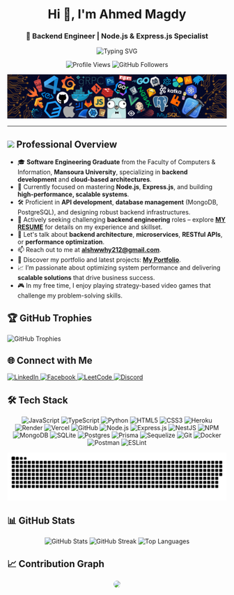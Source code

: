 <h1 align="center">Hi 👋, I'm Ahmed Magdy</h1>
<h3 align="center">🚀 Backend Engineer | Node.js & Express.js Specialist</h3>

<p align="center">
  <img src="https://readme-typing-svg.herokuapp.com?font=Architects+Daughter&size=35&duration=4000&pause=1000&color=A020F0&center=true&vCenter=true&width=800&height=100&lines=Backend+Engineer+%7C+Node.js+Expert;SWE+Graduate+%7C+Mansoura+University" alt="Typing SVG" />
</p>

<p align="center">
  <img src="https://komarev.com/ghpvc/?username=AhmedDR200&label=Profile%20views&color=0e75b6&style=flat" alt="Profile Views" />
  <img src="https://img.shields.io/github/followers/AhmedDR200?label=Followers&style=social" alt="GitHub Followers" />
</p>

<p align="center">
  <img src="https://github.com/Jaydeep-Yadav/Jaydeep-Yadav/blob/main/banner.png" alt="Github Banner" />
</p>

---


## <picture><img src="https://github.com/7oSkaaa/7oSkaaa/blob/main/Images/about_me.gif?raw=false" width="50px"></picture> Professional Overview

- 🎓 **Software Engineering Graduate** from the Faculty of Computers & Information, **Mansoura University**, specializing in **backend development** and **cloud-based architectures**.  
- 🌱 Currently focused on mastering **Node.js**, **Express.js**, and building **high-performance, scalable systems**.  
- 🛠️ Proficient in **API development**, **database management** (MongoDB, PostgreSQL), and designing robust backend infrastructures.  
- 💼 Actively seeking challenging **backend engineering** roles – explore [**MY RESUME**](https://flowcv.com/resume/srkw1oiilq) for details on my experience and skillset.  
- 💬 Let's talk about **backend architecture**, **microservices**, **RESTful APIs**, or **performance optimization**.  
- 📫 Reach out to me at **alshwwhy212@gmail.com**.  
- 🌟 Discover my portfolio and latest projects: [**My Portfolio**](https://ahmed-magdy.vercel.app/).  
- 📈 I’m passionate about optimizing system performance and delivering **scalable solutions** that drive business success.  
- 🎮 In my free time, I enjoy playing strategy-based video games that challenge my problem-solving skills.

## 🏆 GitHub Trophies
![GitHub Trophies](https://github-profile-trophy.vercel.app/?username=AhmedDr200&theme=dracula&no-frame=false&no-bg=true&margin-w=4)

## 🌐 Connect with Me
<p align="left">
  <a href="https://linkedin.com/in/am412002" target="_blank" rel="noopener noreferrer">
    <img src="https://img.shields.io/badge/LinkedIn-%230077B5.svg?style=for-the-badge&logo=linkedin&logoColor=white" alt="LinkedIn" />
  </a>
  <a href="https://fb.com/ahmed.alshwehy.5" target="_blank" rel="noopener noreferrer">
    <img src="https://img.shields.io/badge/Facebook-%231877F2.svg?style=for-the-badge&logo=facebook&logoColor=white" alt="Facebook" />
  </a>
  <a href="https://www.leetcode.com/AhmedDR200" target="_blank" rel="noopener noreferrer">
    <img src="https://img.shields.io/badge/LeetCode-%23F9DC3E.svg?style=for-the-badge&logo=leetcode&logoColor=black" alt="LeetCode" />
  </a>
  <a href="https://discord.gg/Y4hT8YzC" target="_blank" rel="noopener noreferrer">
    <img src="https://img.shields.io/badge/Discord-%237289DA.svg?style=for-the-badge&logo=discord&logoColor=white" alt="Discord" />
  </a>
</p>

## 🛠️ Tech Stack
<p align="center">
  <img src="https://api.iconify.design/logos/javascript.svg" height="50" alt="JavaScript" />
  <img src="https://api.iconify.design/logos/typescript-icon.svg" height="50" alt="TypeScript" />
  <img src="https://api.iconify.design/logos/python.svg" height="50" alt="Python" />
  <img src="https://api.iconify.design/logos/html-5.svg" height="50" alt="HTML5" />
  <img src="https://api.iconify.design/logos/css-3.svg" height="50" alt="CSS3" />
  <img src="https://api.iconify.design/logos/heroku-icon.svg" height="50" alt="Heroku" />
  <img src="https://api.iconify.design/logos/render.svg" height="50" alt="Render" />
  <img src="https://api.iconify.design/logos/vercel-icon.svg" height="50" alt="Vercel" />
  <img src="https://api.iconify.design/logos/github-icon.svg" height="50" alt="GitHub" />
  <img src="https://api.iconify.design/logos/nodejs-icon.svg" height="50" alt="Node.js" />
  <img src="https://api.iconify.design/logos/express.svg" height="50" alt="Express.js" />
  <img src="https://api.iconify.design/logos/nestjs.svg" height="50" alt="NestJS" />
  <img src="https://api.iconify.design/logos/npm-icon.svg" height="50" alt="NPM" />
  <img src="https://api.iconify.design/logos/mongodb-icon.svg" height="50" alt="MongoDB" />
  <img src="https://api.iconify.design/logos/sqlite.svg" height="50" alt="SQLite" />
  <img src="https://api.iconify.design/logos/postgresql.svg" height="50" alt="Postgres" />
  <img src="https://api.iconify.design/logos/prisma.svg" height="50" alt="Prisma" />
  <img src="https://api.iconify.design/logos/sequelize.svg" height="50" alt="Sequelize" />
  <img src="https://api.iconify.design/logos/git-icon.svg" height="50" alt="Git" />
  <img src="https://api.iconify.design/logos/docker-icon.svg" height="50" alt="Docker" />
  <img src="https://api.iconify.design/logos/postman-icon.svg" height="50" alt="Postman" />
  <img src="https://api.iconify.design/logos/eslint.svg" height="50" alt="ESLint" />
</p>


<img src="https://raw.githubusercontent.com/pythondeveloper6/pythondeveloper6/output/snake.svg" alt="Snake animation" />

## 📊 GitHub Stats
<p align="center">
  <img src="https://github-readme-stats.vercel.app/api?username=AhmedDr200&theme=dracula&hide_border=true&include_all_commits=false&count_private=false" alt="GitHub Stats" />
  <img src="https://github-readme-streak-stats.herokuapp.com/?user=AhmedDr200&theme=dracula&hide_border=true" alt="GitHub Streak" />
  <img src="https://github-readme-stats.vercel.app/api/top-langs/?username=AhmedDr200&theme=dracula&hide_border=true&include_all_commits=false&count_private=false&layout=compact" alt="Top Languages" />
</p>

<!--Contribution Graph-->
## 📈 Contribution Graph
<div align="center">
    <img src="https://github-readme-activity-graph.vercel.app/graph?username=AhmedDR200&theme=dracula&bg_color=011627&color=79d3c3&line=c792ea&point=ffeb95&area=true&hide_border=false" style="border-radius: 15px;">
</div>

<p align="center">
  <img src="https://raw.githubusercontent.com/pythondeveloper6/pythondeveloper6
